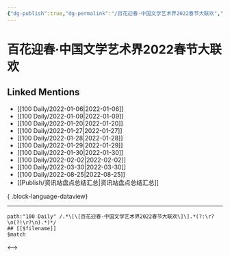 ```yaml
---
{"dg-publish":true,"dg-permalink":"/百花迎春·中国文学艺术界2022春节大联欢","permalink":"/百花迎春·中国文学艺术界2022春节大联欢/","created":"2022-12-07T16:21:36.000+08:00","updated":"2023-08-24T18:55:18.744+08:00"}
---
```


# 百花迎春·中国文学艺术界2022春节大联欢

## Linked Mentions
- [[100 Daily/2022-01-06\|2022-01-06]]
- [[100 Daily/2022-01-09\|2022-01-09]]
- [[100 Daily/2022-01-20\|2022-01-20]]
- [[100 Daily/2022-01-27\|2022-01-27]]
- [[100 Daily/2022-01-28\|2022-01-28]]
- [[100 Daily/2022-01-29\|2022-01-29]]
- [[100 Daily/2022-01-30\|2022-01-30]]
- [[100 Daily/2022-02-02\|2022-02-02]]
- [[100 Daily/2022-03-30\|2022-03-30]]
- [[100 Daily/2022-08-25\|2022-08-25]]
- [[Publish/资讯站盘点总结汇总\|资讯站盘点总结汇总]]

{ .block-language-dataview}

---

```expander
path:"100 Daily" /.*\[\[百花迎春·中国文学艺术界2022春节大联欢\]\].*(?:\r?\n(?!\r?\n).*)*/
## [[$filename]]
$match
```

<-->